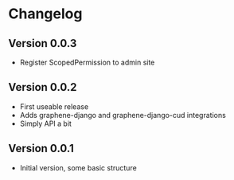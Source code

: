 
# Changelog

## Version 0.0.3
* Register ScopedPermission to admin site

## Version 0.0.2
* First useable release
* Adds graphene-django and graphene-django-cud integrations
* Simply API a bit

## Version 0.0.1
* Initial version, some basic structure
